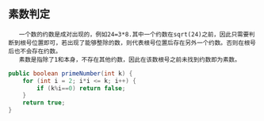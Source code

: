 ## 素数判定
       一个数的约数是成对出现的，例如24=3*8.其中一个约数在sqrt(24)之前，因此只需要判断到根号位置即可，若出现了能够整除的数，则代表根号位置后存在另外一个约数。否则在根号后也不会存在约数。
       素数是指除了1和本身，不存在其他约数，因此在该数根号之前未找到约数即为素数。
```java
public boolean primeNumber(int k) {
    for (int i = 2; i*i <= k; i++) {
        if (k%i==0) return false;
    }
    return true;
}
```

